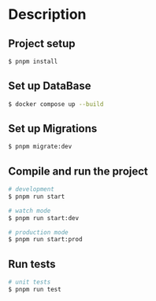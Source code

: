 # Description

## Project setup

```bash
$ pnpm install
```

## Set up DataBase

```bash
$ docker compose up --build
```

## Set up Migrations

```bash
$ pnpm migrate:dev
```

## Compile and run the project

```bash
# development
$ pnpm run start

# watch mode
$ pnpm run start:dev

# production mode
$ pnpm run start:prod
```

## Run tests

```bash
# unit tests
$ pnpm run test
```
